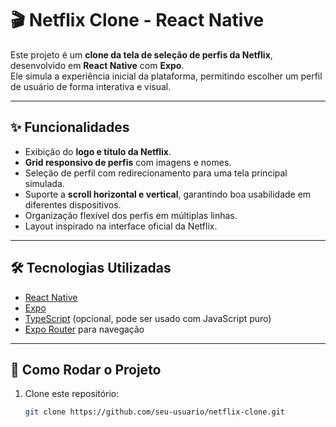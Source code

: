 # 🎬 Netflix Clone - React Native

Este projeto é um **clone da tela de seleção de perfis da Netflix**, desenvolvido em **React Native** com **Expo**.  
Ele simula a experiência inicial da plataforma, permitindo escolher um perfil de usuário de forma interativa e visual.

---

## ✨ Funcionalidades

- Exibição do **logo e título da Netflix**.  
- **Grid responsivo de perfis** com imagens e nomes.  
- Seleção de perfil com redirecionamento para uma tela principal simulada.  
- Suporte a **scroll horizontal e vertical**, garantindo boa usabilidade em diferentes dispositivos.  
- Organização flexível dos perfis em múltiplas linhas.  
- Layout inspirado na interface oficial da Netflix.  

---

## 🛠️ Tecnologias Utilizadas

- [React Native](https://reactnative.dev/)  
- [Expo](https://expo.dev/)  
- [TypeScript](https://www.typescriptlang.org/) (opcional, pode ser usado com JavaScript puro)  
- [Expo Router](https://expo.github.io/router/docs) para navegação  

---

## 🚀 Como Rodar o Projeto

1. Clone este repositório:  
   ```bash
   git clone https://github.com/seu-usuario/netflix-clone.git
